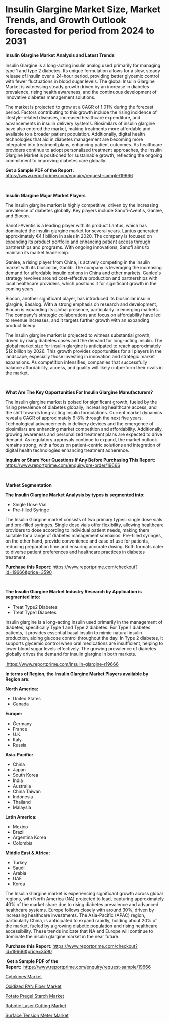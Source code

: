 <p><h1>Insulin Glargine Market Size, Market Trends, and Growth Outlook forecasted for period from 2024 to 2031</h1></p><p><strong>Insulin Glargine Market Analysis and Latest Trends</strong></p>
<p><p>Insulin Glargine is a long-acting insulin analog used primarily for managing type 1 and type 2 diabetes. Its unique formulation allows for a slow, steady release of insulin over a 24-hour period, providing better glycemic control with fewer fluctuations in blood sugar levels. The global Insulin Glargine Market is witnessing steady growth driven by an increase in diabetes prevalence, rising health awareness, and the continuous development of innovative diabetes management solutions.</p><p>The market is projected to grow at a CAGR of 1.01% during the forecast period. Factors contributing to this growth include the rising incidence of lifestyle-related diseases, increased healthcare expenditure, and advancements in insulin delivery systems. Biosimilars of insulin glargine have also entered the market, making treatments more affordable and available to a broader patient population. Additionally, digital health technologies that aid in diabetes management are becoming more integrated into treatment plans, enhancing patient outcomes. As healthcare providers continue to adopt personalized treatment approaches, the Insulin Glargine Market is positioned for sustainable growth, reflecting the ongoing commitment to improving diabetes care globally.</p></p>
<p><strong>Get a Sample PDF of the Report:&nbsp;</strong> <a href="https://www.reportprime.com/enquiry/request-sample/19666?utm_campaign=1134&utm_medium=2&utm_source=Github&utm_content=ia&utm_term=02122024&utm_id=insulin-glargine">https://www.reportprime.com/enquiry/request-sample/19666</a></p>
<p>&nbsp;</p>
<p><strong>Insulin Glargine Major Market Players</strong></p>
<p><p>The insulin glargine market is highly competitive, driven by the increasing prevalence of diabetes globally. Key players include Sanofi-Aventis, Ganlee, and Biocon.</p><p>Sanofi-Aventis is a leading player with its product Lantus, which has dominated the insulin glargine market for several years. Lantus generated approximately €4.1 billion in sales in 2020. The company is focused on expanding its product portfolio and enhancing patient access through partnerships and programs. With ongoing innovations, Sanofi aims to maintain its market leadership.</p><p>Ganlee, a rising player from China, is actively competing in the insulin market with its biosimilar, Ganlib. The company is leveraging the increasing demand for affordable insulin options in China and other markets. Ganlee's strategy revolves around cost-effective production and partnerships with local healthcare providers, which positions it for significant growth in the coming years.</p><p>Biocon, another significant player, has introduced its biosimilar insulin glargine, Basalog. With a strong emphasis on research and development, Biocon is expanding its global presence, particularly in emerging markets. The company's strategic collaborations and focus on affordability have led to revenue increases, and it targets further growth with an expanding product lineup.</p><p>The insulin glargine market is projected to witness substantial growth, driven by rising diabetes cases and the demand for long-acting insulin. The global market size for insulin glargine is anticipated to reach approximately $12 billion by 2026. This growth provides opportunities for all players in the landscape, especially those investing in innovation and strategic market expansions. As competition intensifies, companies that successfully balance affordability, access, and quality will likely outperform their rivals in the market.</p></p>
<p>&nbsp;</p>
<p><strong>What Are The Key Opportunities For Insulin Glargine Manufacturers?</strong></p>
<p><p>The insulin glargine market is poised for significant growth, fueled by the rising prevalence of diabetes globally, increasing healthcare access, and the shift towards long-acting insulin formulations. Current market dynamics reveal a CAGR of approximately 6-8% through the next five years. Technological advancements in delivery devices and the emergence of biosimilars are enhancing market competition and affordability. Additionally, growing awareness and personalized treatment plans are expected to drive demand. As regulatory approvals continue to expand, the market outlook remains strong, with a focus on patient-centric solutions and integration of digital health technologies enhancing treatment adherence.</p></p>
<p><strong>Inquire or Share Your Questions If Any Before Purchasing This Report:</strong> <a href="https://www.reportprime.com/enquiry/pre-order/19666?utm_campaign=1134&utm_medium=2&utm_source=Github&utm_content=ia&utm_term=02122024&utm_id=insulin-glargine">https://www.reportprime.com/enquiry/pre-order/19666</a></p>
<p>&nbsp;</p>
<p><strong>Market Segmentation</strong></p>
<p><strong>The Insulin Glargine Market Analysis by types is segmented into:</strong></p>
<p><ul><li>Single Dose Vial</li><li>Pre-filled Syringe</li></ul></p>
<p><p>The Insulin Glargine market consists of two primary types: single dose vials and pre-filled syringes. Single dose vials offer flexibility, allowing healthcare providers to dose according to individual patient needs, making them suitable for a range of diabetes management scenarios. Pre-filled syringes, on the other hand, provide convenience and ease of use for patients, reducing preparation time and ensuring accurate dosing. Both formats cater to diverse patient preferences and healthcare practices in diabetes treatment.</p></p>
<p><strong>Purchase this Report:&nbsp;</strong><a href="https://www.reportprime.com/checkout?id=19666&price=3590&utm_campaign=1134&utm_medium=2&utm_source=Github&utm_content=ia&utm_term=02122024&utm_id=insulin-glargine">https://www.reportprime.com/checkout?id=19666&price=3590</a></p>
<p>&nbsp;</p>
<p><strong>The Insulin Glargine Market Industry Research by Application is segmented into:</strong></p>
<p><ul><li>Treat Type2 Diabetes</li><li>Treat Type1 Diabetes</li></ul></p>
<p><p>Insulin glargine is a long-acting insulin used primarily in the management of diabetes, specifically Type 1 and Type 2 diabetes. For Type 1 diabetes patients, it provides essential basal insulin to mimic natural insulin production, aiding glucose control throughout the day. In Type 2 diabetes, it supports glycemic control when oral medications are insufficient, helping to lower blood sugar levels effectively. The growing prevalence of diabetes globally drives the demand for insulin glargine in both markets.</p></p>
<p><a href="https://www.reportprime.com/insulin-glargine-r19666?utm_campaign=1134&utm_medium=2&utm_source=Github&utm_content=ia&utm_term=02122024&utm_id=insulin-glargine">&nbsp;https://www.reportprime.com/insulin-glargine-r19666</a></p>
<p><strong>In terms of Region, the Insulin Glargine Market Players available by Region are:</strong></p>
<p>
    <p> <strong> North America: </strong>
        <ul>
            <li>United States</li>
            <li>Canada</li>
        </ul>
        </p> 
    <p> <strong> Europe: </strong>
        <ul>
            <li>Germany</li>
            <li>France</li>
            <li>U.K.</li>
            <li>Italy</li>
            <li>Russia</li>
        </ul>
        </p> 
    <p> <strong> Asia-Pacific: </strong>
        <ul>
            <li>China</li>
            <li>Japan</li>
            <li>South Korea</li>
            <li>India</li>
            <li>Australia</li>
            <li>China Taiwan</li>
            <li>Indonesia</li>
            <li>Thailand</li>
            <li>Malaysia</li>
        </ul>
        </p> 
    <p> <strong> Latin America: </strong>
        <ul>
            <li>Mexico</li>
            <li>Brazil</li>
            <li>Argentina Korea</li>
            <li>Colombia</li>
        </ul>
        </p> 
    <p> <strong> Middle East & Africa: </strong>
        <ul>
            <li>Turkey</li>
            <li>Saudi</li>
            <li>Arabia</li>
            <li>UAE</li>
            <li>Korea</li>
        </ul>
    </p>
    </p>
<p><p>The Insulin Glargine market is experiencing significant growth across global regions, with North America (NA) projected to lead, capturing approximately 40% of the market share due to rising diabetes prevalence and advanced healthcare systems. Europe follows closely with around 30%, driven by increasing healthcare investments. The Asia-Pacific (APAC) region, particularly China, is anticipated to expand rapidly, holding about 20% of the market, fueled by a growing diabetic population and rising healthcare accessibility. These trends indicate that NA and Europe will continue to dominate the insulin glargine market in the near future.</p></p>
<p><strong>Purchase this Report: </strong><a href="https://www.reportprime.com/checkout?id=19666&price=3590&utm_campaign=1134&utm_medium=2&utm_source=Github&utm_content=ia&utm_term=02122024&utm_id=insulin-glargine">https://www.reportprime.com/checkout?id=19666&price=3590</a></p>
<p>&nbsp;<strong>Get a Sample PDF of the Report:&nbsp;&nbsp;</strong><a href="https://www.reportprime.com/enquiry/request-sample/19666?utm_campaign=1134&utm_medium=2&utm_source=Github&utm_content=ia&utm_term=02122024&utm_id=insulin-glargine">https://www.reportprime.com/enquiry/request-sample/19666</a></p>
<p><strong></strong></p>
<p><p><a href="https://github.com/BryceTownsendr/Market-Research-Report-List-7/blob/main/cytokines-market.md?utm_campaign=1134&utm_medium=2&utm_source=Github&utm_content=ia&utm_term=02122024&utm_id=insulin-glargine">Cytokines Market</a></p><p><a href="https://issuu.com/reportprime-2/docs/oxidized-pan-fiber-market-size-2030.pptx?utm_campaign=1134&utm_medium=2&utm_source=Github&utm_content=ia&utm_term=02122024&utm_id=insulin-glargine">Oxidized PAN Fiber Market</a></p><p><a href="https://issuu.com/reportprime-2/docs/potato-pregel-starch-market-size-2030.pptx?utm_campaign=1134&utm_medium=2&utm_source=Github&utm_content=ia&utm_term=02122024&utm_id=insulin-glargine">Potato Pregel Starch Market</a></p><p><a href="https://www.linkedin.com/pulse/robotic-laser-cutting-market-structure-size-analysis-cagr-nkcxf?utm_campaign=1134&utm_medium=2&utm_source=Github&utm_content=ia&utm_term=02122024&utm_id=insulin-glargine">Robotic Laser Cutting Market</a></p><p><a href="https://www.linkedin.com/pulse/surface-tension-meter-market-forecastfor-year2024-2031-bskwf?utm_campaign=1134&utm_medium=2&utm_source=Github&utm_content=ia&utm_term=02122024&utm_id=insulin-glargine">Surface Tension Meter Market</a></p></p>